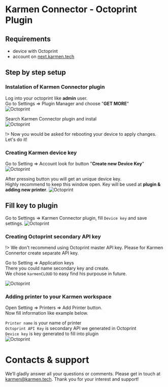 # Karmen Connector - Octoprint Plugin

## Requirements
- device with Octoprint
- account on [next.karmen.tech](https://next.karmen.tech)

## Step by step setup
### Instalation of Karmen Connector plugin
Log into your octoprint like **admin** user.  
Go to Settings => Plugin Manager and choose "**GET MORE**"  
![Octoprint](_media/octo-plugin/octo-plugin-manager.png ":size=1024")

Search Karmen Connector plugin and instal  
![Octoprint](_media/octo-plugin/octo-plugin-instal.png ":size=1024")

!> Now you would be asked for rebooting your device to apply changes. Let's do it!

### Creating Karmen device key
Go to Setting => Account look for button "**Create new Device Key**"
![Octoprint](_media/own-octopi-connect-to-karmen/cloud-new-device-key1.png ":size=1024")

After pressing button you will get an unique device key.  
Highly recommend to keep this window open. Key will be used at **plugin & adding new printer**.
![Octoprint](_media/own-octopi-connect-to-karmen/cloud-new-device-key2.png ":size=1024")

## Fill key to plugin
Go to Settings => Karmen Connector plugin, fill `Device key` and save settings.
![Octoprint](_media/octo-plugin/octo-plugin-setup.png ":size=1024")

### Creating Octoprint secondary API key
!> We don't recommend using Octoprint master API key. Please for Karmen Connertor create separate API key.

Go to Setting => Application keys  
There you could name secondary key and create.  
We chose `karmenCLOUD` to easy find his purpouse in future.

![Octoprint](_media/octo-plugin/octo-secondary-api-key.png ":size=1024")

### Adding printer to your Karmen workspace
Open Setting => Printers => Add Printer button.  
Now fill information like example below.  

`Printer name` is your name of printer  
`Octoprint API Key` is secondary API we generated in Octoprint  
`Device key` is key generated to fill into plugin  
![Octoprint](_media/octo-plugin/en/en-cloud-new-printer.png ":size=1024")


# Contacts & support
We’ll gladly answer all your questions or comments. Please get in touch at karmen@karmen.tech. Thank you for your interest and support!

